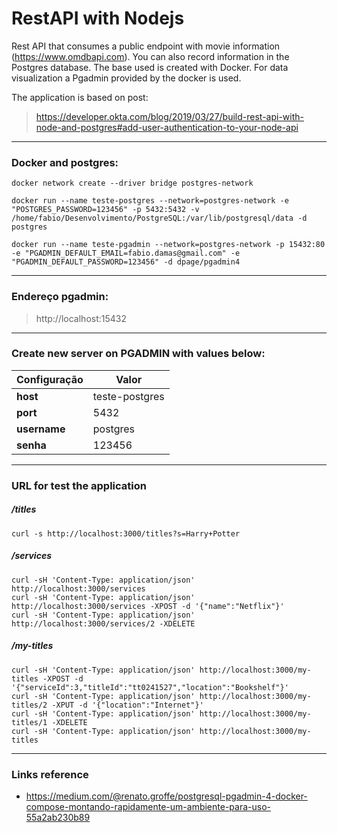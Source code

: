 # RestAPI with Nodejs

Rest API that consumes a public endpoint with movie information (https://www.omdbapi.com).
You can also record information in the Postgres database. The base used is created with Docker.
For data visualization a Pgadmin provided by the docker is used.

The application is based on post: 
> https://developer.okta.com/blog/2019/03/27/build-rest-api-with-node-and-postgres#add-user-authentication-to-your-node-api

---
### Docker and postgres:
```shell
docker network create --driver bridge postgres-network

docker run --name teste-postgres --network=postgres-network -e "POSTGRES_PASSWORD=123456" -p 5432:5432 -v /home/fabio/Desenvolvimento/PostgreSQL:/var/lib/postgresql/data -d postgres

docker run --name teste-pgadmin --network=postgres-network -p 15432:80 -e "PGADMIN_DEFAULT_EMAIL=fabio.damas@gmail.com" -e "PGADMIN_DEFAULT_PASSWORD=123456" -d dpage/pgadmin4
```

---
### Endereço pgadmin: 
> http://localhost:15432 


---
### Create new server on PGADMIN with values below:
Configuração | Valor
------------ | -------------
**host** | teste-postgres
**port** | 5432
**username** | postgres
**senha**| 123456

---
### URL for test the application
##### /titles
```shell
curl -s http://localhost:3000/titles?s=Harry+Potter
```

##### /services
```shell
curl -sH 'Content-Type: application/json' http://localhost:3000/services
curl -sH 'Content-Type: application/json' http://localhost:3000/services -XPOST -d '{"name":"Netflix"}'
curl -sH 'Content-Type: application/json' http://localhost:3000/services/2 -XDELETE
```

##### /my-titles
```shell
curl -sH 'Content-Type: application/json' http://localhost:3000/my-titles -XPOST -d '{"serviceId":3,"titleId":"tt0241527","location":"Bookshelf"}'
curl -sH 'Content-Type: application/json' http://localhost:3000/my-titles/2 -XPUT -d '{"location":"Internet"}'
curl -sH 'Content-Type: application/json' http://localhost:3000/my-titles/1 -XDELETE
curl -sH 'Content-Type: application/json' http://localhost:3000/my-titles
```

---
### Links reference
* https://medium.com/@renato.groffe/postgresql-pgadmin-4-docker-compose-montando-rapidamente-um-ambiente-para-uso-55a2ab230b89





 







